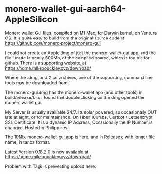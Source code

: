 # monero-wallet-gui-aarch64-AppleSilicon

Monero wallet Gui files, compiled on M1 Mac, for Darwin kernel, on Ventura OS.
It is quite easy to build from the original source code at https://github.com/monero-project/monero-gui

I could not create an Apple dmg of just the monero-wallet-gui.app, and the file i made is nearly 500Mb, of the compiled source, which is too big for github. There is a supporting website, at https://home.mikebouckley.xyz/download/

Where the .dmg, and 2 tar archives, one of the supporting, command line tools may be downloaded from.

The monero-gui.dmg has the monero-wallet.app (and other tools) in build/release/bin/
i found that double clicking on the dmg opened the monero wallet gui.

My Server is usually availiable 24/7. Its solar powered, so occasionally OUT late at night, or for maintainance. On Fiber 100mbs. Certbot / Letsencrypt SSL Certificate. It is a dynamic IP Address, Occasionally the IP Number is changed.  Hosted in Philippines.

The 10Mb. monero-wallet-gui.app is here, and in Releases; with longer file name, in tar.xz format.

Latest Version 0.18.2.0 is now available at https://home.mikebouckley.xyz/download/

Problem with Tags is preventing upload here.

